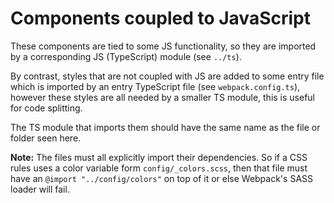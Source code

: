 # Components coupled to JavaScript

These components are tied to some JS functionality, so they are imported by a corresponding JS (TypeScript) module (see `../ts`).

By contrast, styles that are not coupled with JS are added to some entry file which is imported by an entry TypeScript file (see `webpack.config.ts`), however these styles are all needed by a smaller TS module,
this is useful for code splitting.

The TS module that imports them should have the same name as the file or folder seen here.

**Note:** The files must all explicitly import their dependencies. So if a CSS rules uses a color variable form `config/_colors.scss`, then that file must have an `@import "../config/colors"` on top of it or else Webpack's SASS loader will fail.